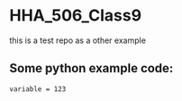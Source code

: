 # HHA_506_Class9
this is a test repo as a other example

## Some python example code:

```
variable = 123
```